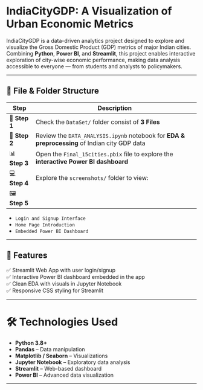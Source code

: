 # IndiaCityGDP: A Visualization of Urban Economic Metrics

IndiaCityGDP is a data-driven analytics project designed to explore and visualize the Gross Domestic Product (GDP) metrics of major Indian cities. Combining **Python**, **Power BI**, and **Streamlit**, this project enables interactive exploration of city-wise economic performance, making data analysis accessible to everyone — from students and analysts to policymakers.

---


## 📁 File & Folder Structure


| Step | Description |
|------|-------------|
| 🧠 **Step 1** | Check the `DataSet/` folder consist of **3 Files** | 
| 📂 **Step 2** | Review the `DATA_ANALYSIS.ipynb` notebook for **EDA & preprocessing** of Indian city GDP data |
| 📊 **Step 3** | Open the `Final_15cities.pbix` file to explore the **interactive Power BI dashboard** |
| 💻 **Step 4** | Explore the `screenshots/` folder to view:
| 🖼️ **Step 5** |
  - `Login and Signup Interface`
  - `Home Page Introduction`
  - `Embedded Power BI Dashboard`

---

## 🚀 Features

✅ Streamlit Web App with user login/signup  
✅ Interactive Power BI dashboard embedded in the app  
✅ Clean EDA with visuals in Jupyter Notebook  
✅ Responsive CSS styling for Streamlit  

---

# 🛠️ Technologies Used

- **Python 3.8+**
- **Pandas** – Data manipulation
- **Matplotlib / Seaborn** – Visualizations
- **Jupyter Notebook** – Exploratory data analysis
- **Streamlit** – Web-based dashboard
- **Power BI** – Advanced data visualization

---
